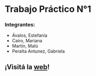 # Trabajo Práctico N°1  
### Integrantes:  
* Ávalos, Estefanía  
* Cairo, Mariana  
* Martín, Malú  
* Peralta Antunez, Gabriela  
  

  
## ¡Visitá la [web](http://tefiavalos.github.io/trabajopractico1)!
  



